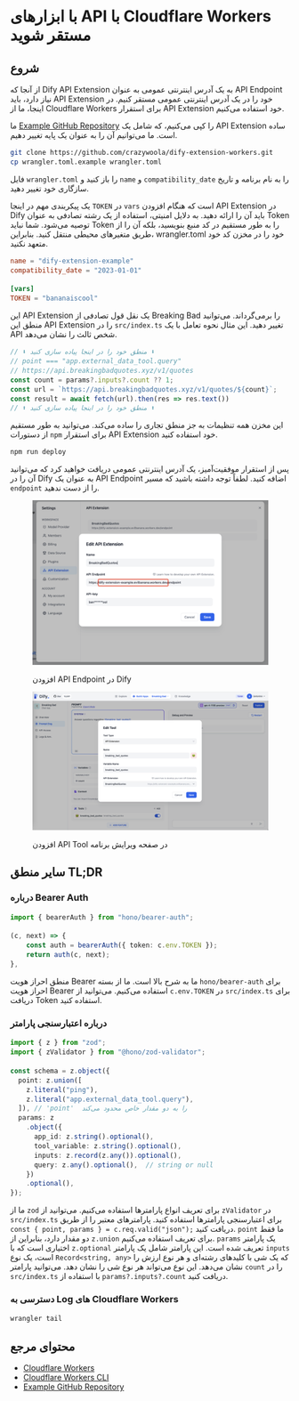 # با ابزارهای API با Cloudflare Workers  مستقر شوید

## شروع

از آنجا که Dify API Extension به یک آدرس اینترنتی عمومی به عنوان API Endpoint  نیاز دارد، باید API Extension  خود را در یک آدرس اینترنتی عمومی  مستقر کنیم.  در اینجا،  ما از Cloudflare Workers برای استقرار API Extension  خود استفاده می‌کنیم.

ما [Example GitHub Repository](https://github.com/crazywoola/dify-extension-workers)  را کپی می‌کنیم، که شامل یک API Extension  ساده است.  ما می‌توانیم آن را به عنوان یک پایه تغییر دهیم.

```bash
git clone https://github.com/crazywoola/dify-extension-workers.git
cp wrangler.toml.example wrangler.toml
```

فایل `wrangler.toml`  را باز کنید و `name`  و `compatibility_date`  را به نام برنامه  و تاریخ سازگاری  خود تغییر دهید.

یک پیکربندی مهم در اینجا `TOKEN`  در `vars`  است که هنگام افزودن API Extension  در Dify  باید آن را ارائه دهید.  به دلایل امنیتی،  استفاده از یک رشته تصادفی به عنوان Token  توصیه می‌شود.  شما نباید Token  را به طور مستقیم در کد منبع بنویسید،  بلکه آن را از طریق متغیرهای محیطی منتقل کنید.  بنابراین،  wrangler.toml  خود را در مخزن کد خود متعهد نکنید.

```toml
name = "dify-extension-example"
compatibility_date = "2023-01-01"

[vars]
TOKEN = "bananaiscool"
```

این API Extension  یک نقل قول تصادفی از Breaking Bad  را برمی‌گرداند.  می‌توانید منطق این API Extension  را در `src/index.ts`  تغییر دهید.  این مثال نحوه تعامل با یک API  شخص ثالث را نشان می‌دهد.

```typescript
// ⬇️ منطق خود را در اینجا پیاده سازی کنید ⬇️
// point === "app.external_data_tool.query"
// https://api.breakingbadquotes.xyz/v1/quotes
const count = params?.inputs?.count ?? 1;
const url = `https://api.breakingbadquotes.xyz/v1/quotes/${count}`;
const result = await fetch(url).then(res => res.text())
// ⬆️ منطق خود را در اینجا پیاده سازی کنید ⬆️
```

این مخزن همه تنظیمات به جز منطق تجاری  را ساده می‌کند.  می‌توانید به طور مستقیم از دستورات `npm`  برای استقرار API Extension  خود استفاده کنید.

```bash
npm run deploy
```

پس از استقرار موفقیت‌آمیز،  یک آدرس اینترنتی عمومی دریافت خواهید کرد که می‌توانید آن را در Dify  به عنوان یک API Endpoint  اضافه کنید.  لطفاً توجه داشته باشید که مسیر `endpoint`  را از دست ندهید.

<figure><img src="../../../.gitbook/assets/api_extension_edit (1).png" alt=""><figcaption><p>افزودن API Endpoint  در Dify</p></figcaption></figure>

<figure><img src="../../../.gitbook/assets/app_tools_edit (1).png" alt=""><figcaption><p>افزودن API Tool  در صفحه ویرایش برنامه</p></figcaption></figure>

## سایر منطق TL;DR

### درباره Bearer Auth

```typescript
import { bearerAuth } from "hono/bearer-auth";

(c, next) => {
    const auth = bearerAuth({ token: c.env.TOKEN });
    return auth(c, next);
},
```

منطق احراز هویت Bearer  ما به شرح بالا است.  ما از بسته `hono/bearer-auth`  برای احراز هویت Bearer  استفاده می‌کنیم.  می‌توانید از `c.env.TOKEN`  در `src/index.ts`  برای دریافت Token  استفاده کنید.

### درباره اعتبارسنجی پارامتر

```typescript
import { z } from "zod";
import { zValidator } from "@hono/zod-validator";

const schema = z.object({
  point: z.union([
    z.literal("ping"),
    z.literal("app.external_data_tool.query"),
  ]), // 'point'  را به دو مقدار خاص محدود می‌کند
  params: z
    .object({
      app_id: z.string().optional(),
      tool_variable: z.string().optional(),
      inputs: z.record(z.any()).optional(),
      query: z.any().optional(),  // string or null
    })
    .optional(),
});
```

ما از `zod`  برای تعریف انواع پارامترها استفاده می‌کنیم.  می‌توانید از `zValidator`  در `src/index.ts`  برای اعتبارسنجی پارامترها استفاده کنید.  پارامترهای معتبر را از طریق `const { point, params } = c.req.valid("json");`  دریافت کنید.  `point`  ما فقط دو مقدار دارد،  بنابراین از `z.union`  برای تعریف استفاده می‌کنیم.  `params`  یک پارامتر اختیاری است که با `z.optional`  تعریف شده است.  این پارامتر شامل یک پارامتر `inputs`  است،  یک نوع `Record<string, any>`  که یک شی با کلیدهای رشته‌ای و هر نوع  ارزش را نشان می‌دهد.  این نوع می‌تواند هر نوع شی را نشان دهد.  می‌توانید پارامتر `count`  را در `src/index.ts`  با استفاده از `params?.inputs?.count`  دریافت کنید.

### دسترسی به  Log  های  Cloudflare Workers

```bash
wrangler tail
```

## محتوای مرجع

* [Cloudflare Workers](https://workers.cloudflare.com/)
* [Cloudflare Workers CLI](https://developers.cloudflare.com/workers/cli-wrangler/install-update)
* [Example GitHub Repository](https://github.com/crazywoola/dify-extension-workers)


